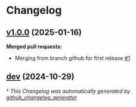 # Changelog

## [v1.0.0](https://github.com/architdatar/ml_uncertainty/tree/v1.0.0) (2025-01-16)

**Merged pull requests:**

- Merging from  branch github for first release [\#1](https://github.com/architdatar/ml_uncertainty/pull/1)

## [dev](https://github.com/architdatar/ml_uncertainty/tree/dev) (2024-10-29)



\* *This Changelog was automatically generated by [github_changelog_generator](https://github.com/github-changelog-generator/github-changelog-generator)*
